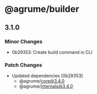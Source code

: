 # @agrume/builder

## 3.1.0

### Minor Changes

- 0b29353: Create build command in CLI

### Patch Changes

- Updated dependencies [0b29353]
  - @agrume/core@3.4.0
  - @agrume/internals@3.4.0
